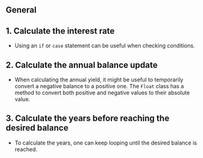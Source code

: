## General

## 1. Calculate the interest rate

- Using an `if` or `case` statement can be useful when checking conditions.

## 2. Calculate the annual balance update

- When calculating the annual yield, it might be useful to temporarily convert a negative balance to a positive one. The `Float` class has a method to convert both positive and negative values to their absolute value.

## 3. Calculate the years before reaching the desired balance

- To calculate the years, one can keep looping until the desired balance is reached.
